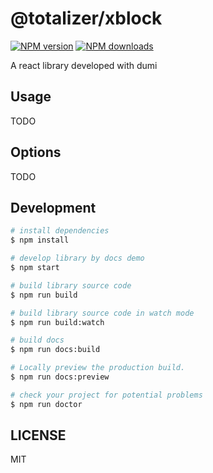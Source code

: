 # @totalizer/xblock

[![NPM version](https://img.shields.io/npm/v/@totalizer/xblock.svg?style=flat)](https://npmjs.org/package/@totalizer/xblock)
[![NPM downloads](http://img.shields.io/npm/dm/@totalizer/xblock.svg?style=flat)](https://npmjs.org/package/@totalizer/xblock)

A react library developed with dumi

## Usage

TODO

## Options

TODO

## Development

```bash
# install dependencies
$ npm install

# develop library by docs demo
$ npm start

# build library source code
$ npm run build

# build library source code in watch mode
$ npm run build:watch

# build docs
$ npm run docs:build

# Locally preview the production build.
$ npm run docs:preview

# check your project for potential problems
$ npm run doctor
```

## LICENSE

MIT
